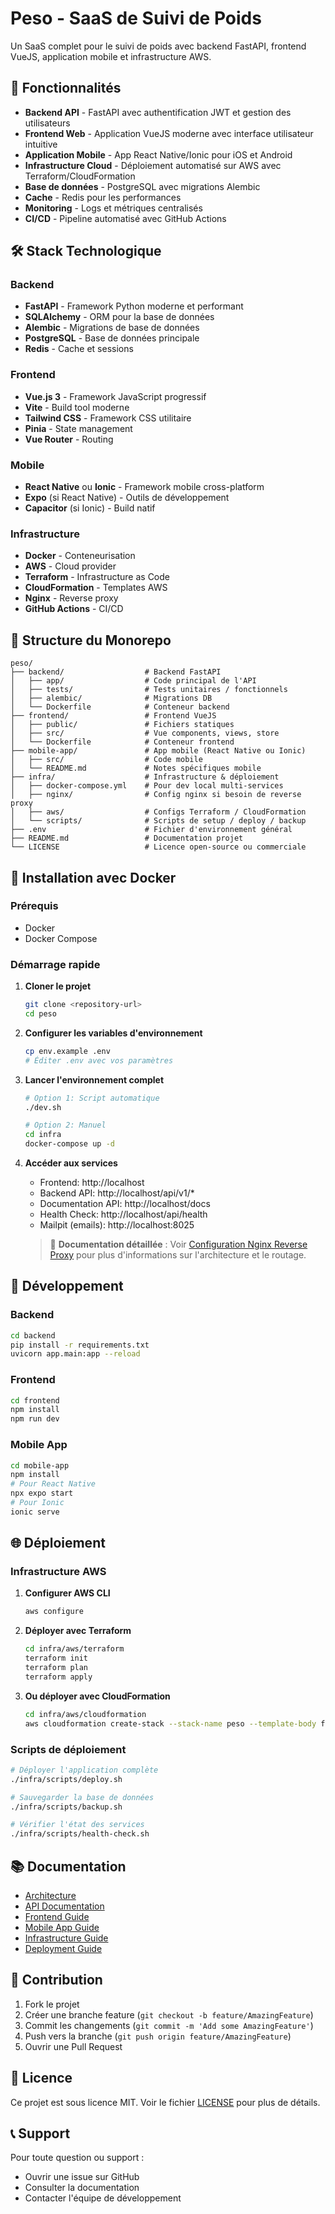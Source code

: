 # Peso - SaaS de Suivi de Poids

Un SaaS complet pour le suivi de poids avec backend FastAPI, frontend VueJS, application mobile et infrastructure AWS.

## 🚀 Fonctionnalités

- **Backend API** - FastAPI avec authentification JWT et gestion des utilisateurs
- **Frontend Web** - Application VueJS moderne avec interface utilisateur intuitive
- **Application Mobile** - App React Native/Ionic pour iOS et Android
- **Infrastructure Cloud** - Déploiement automatisé sur AWS avec Terraform/CloudFormation
- **Base de données** - PostgreSQL avec migrations Alembic
- **Cache** - Redis pour les performances
- **Monitoring** - Logs et métriques centralisés
- **CI/CD** - Pipeline automatisé avec GitHub Actions

## 🛠️ Stack Technologique

### Backend
- **FastAPI** - Framework Python moderne et performant
- **SQLAlchemy** - ORM pour la base de données
- **Alembic** - Migrations de base de données
- **PostgreSQL** - Base de données principale
- **Redis** - Cache et sessions

### Frontend
- **Vue.js 3** - Framework JavaScript progressif
- **Vite** - Build tool moderne
- **Tailwind CSS** - Framework CSS utilitaire
- **Pinia** - State management
- **Vue Router** - Routing

### Mobile
- **React Native** ou **Ionic** - Framework mobile cross-platform
- **Expo** (si React Native) - Outils de développement
- **Capacitor** (si Ionic) - Build natif

### Infrastructure
- **Docker** - Conteneurisation
- **AWS** - Cloud provider
- **Terraform** - Infrastructure as Code
- **CloudFormation** - Templates AWS
- **Nginx** - Reverse proxy
- **GitHub Actions** - CI/CD

## 📁 Structure du Monorepo

```
peso/
├── backend/                  # Backend FastAPI
│   ├── app/                  # Code principal de l'API
│   ├── tests/                # Tests unitaires / fonctionnels
│   ├── alembic/              # Migrations DB
│   └── Dockerfile            # Conteneur backend
├── frontend/                 # Frontend VueJS
│   ├── public/               # Fichiers statiques
│   ├── src/                  # Vue components, views, store
│   └── Dockerfile            # Conteneur frontend
├── mobile-app/               # App mobile (React Native ou Ionic)
│   ├── src/                  # Code mobile
│   └── README.md             # Notes spécifiques mobile
├── infra/                    # Infrastructure & déploiement
│   ├── docker-compose.yml    # Pour dev local multi-services
│   ├── nginx/                # Config nginx si besoin de reverse proxy
│   ├── aws/                  # Configs Terraform / CloudFormation
│   └── scripts/              # Scripts de setup / deploy / backup
├── .env                      # Fichier d'environnement général
├── README.md                 # Documentation projet
└── LICENSE                   # Licence open-source ou commerciale
```

## 🐳 Installation avec Docker

### Prérequis

- Docker
- Docker Compose

### Démarrage rapide

1. **Cloner le projet**
   ```bash
   git clone <repository-url>
   cd peso
   ```

2. **Configurer les variables d'environnement**
   ```bash
   cp env.example .env
   # Éditer .env avec vos paramètres
   ```

3. **Lancer l'environnement complet**
   ```bash
   # Option 1: Script automatique
   ./dev.sh
   
   # Option 2: Manuel
   cd infra
   docker-compose up -d
   ```

4. **Accéder aux services**
   - Frontend: http://localhost
   - Backend API: http://localhost/api/v1/*
   - Documentation API: http://localhost/docs
   - Health Check: http://localhost/api/health
   - Mailpit (emails): http://localhost:8025

   > 📖 **Documentation détaillée** : Voir [Configuration Nginx Reverse Proxy](infra/NGINX_REVERSE_PROXY.md) pour plus d'informations sur l'architecture et le routage.

## 🚀 Développement

### Backend
```bash
cd backend
pip install -r requirements.txt
uvicorn app.main:app --reload
```

### Frontend
```bash
cd frontend
npm install
npm run dev
```

### Mobile App
```bash
cd mobile-app
npm install
# Pour React Native
npx expo start
# Pour Ionic
ionic serve
```

## 🌐 Déploiement

### Infrastructure AWS

1. **Configurer AWS CLI**
   ```bash
   aws configure
   ```

2. **Déployer avec Terraform**
   ```bash
   cd infra/aws/terraform
   terraform init
   terraform plan
   terraform apply
   ```

3. **Ou déployer avec CloudFormation**
   ```bash
   cd infra/aws/cloudformation
   aws cloudformation create-stack --stack-name peso --template-body file://main.yaml
   ```

### Scripts de déploiement

```bash
# Déployer l'application complète
./infra/scripts/deploy.sh

# Sauvegarder la base de données
./infra/scripts/backup.sh

# Vérifier l'état des services
./infra/scripts/health-check.sh
```

## 📚 Documentation

- [Architecture](docs/ARCHITECTURE.md)
- [API Documentation](backend/README.md)
- [Frontend Guide](frontend/README.md)
- [Mobile App Guide](mobile-app/README.md)
- [Infrastructure Guide](infra/README.md)
- [Deployment Guide](docs/DEPLOYMENT.md)

## 🤝 Contribution

1. Fork le projet
2. Créer une branche feature (`git checkout -b feature/AmazingFeature`)
3. Commit les changements (`git commit -m 'Add some AmazingFeature'`)
4. Push vers la branche (`git push origin feature/AmazingFeature`)
5. Ouvrir une Pull Request

## 📄 Licence

Ce projet est sous licence MIT. Voir le fichier [LICENSE](LICENSE) pour plus de détails.

## 📞 Support

Pour toute question ou support :
- Ouvrir une issue sur GitHub
- Consulter la documentation
- Contacter l'équipe de développement 